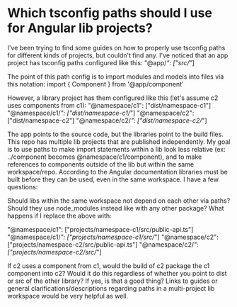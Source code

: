 
# Which tsconfig paths should I use for Angular lib projects?

I've been trying to find some guides on how to properly use tsconfig paths for different kinds of projects, but couldn't find any.
I've noticed that an app project has tsconfig paths configured like this:
"@app/*": ["src/*"]

The point of this path config is to import modules and models into files via this notation:
import { Component } from '@app/component'

However, a library project has them configured like this (let's assume c2 uses components from c1):
"@namespace/c1": ["dist/namespace-c1"]
"@namespace/c1/*": ["dist/namespace-c1/*"]
"@namespace/c2": ["dist/namespace-c2"]
"@namespace/c2/*": ["dist/namespace-c2/*"]

The app points to the source code, but the libraries point to the build files. This repo has multiple lib projects that are published independently. My goal is to use paths to make import statements within a lib look less relative (ex: ../component becomes @namespace/c1/component), and to make references to components outside of the lib but within the same workspace/repo.
According to the Angular documentation libraries must be built before they can be used, even in the same workspace.
I have a few questions:

Should libs within the same workspace not depend on each other via paths? Should they use node_modules instead like with any other package?
What happens if I replace the above with:

"@namespace/c1": ["projects/namespace-c1/src/public-api.ts"]
"@namespace/c1/*": ["projects/namespace-c1/src/*"]
"@namespace/c2": ["projects/namespace-c2/src/public-api.ts"]
"@namespace/c2/*": ["projects/namespace-c2/src/*"]

If c2 uses a component from c1, would the build of c2 package the c1 component into c2? Would it do this regardless of whether you point to dist or src of the other library? If yes, is that a good thing?
Links to guides or general clarifications/descriptions regarding paths in a multi-project lib workspace would be very helpful as well.

        